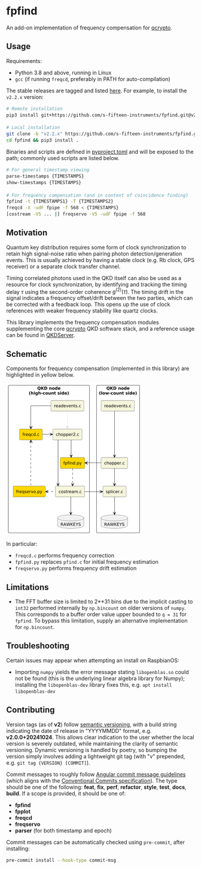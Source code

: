 # fpfind

An add-on implementation of frequency compensation for [qcrypto](https://github.com/s-fifteen-instruments/qcrypto).

## Usage

Requirements:

* Python 3.8 and above, running in Linux
* `gcc` (if running `freqcd`, preferably in PATH for auto-compilation)

The stable releases are tagged and listed [here](https://github.com/s-fifteen-instruments/fpfind/tags). For example, to install the `v2.2.x` version:

```bash
# Remote installation
pip3 install git+https://github.com/s-fifteen-instruments/fpfind.git@v2.2.x

# Local installation
git clone -b "v2.2.x" https://github.com/s-fifteen-instruments/fpfind.git
cd fpfind && pip3 install .
```

Binaries and scripts are defined in [pyproject.toml](./pyproject.toml) and will be exposed to the path; commonly used scripts are listed below.

```bash
# For general timestamp viewing
parse-timestamps {TIMESTAMPS}
show-timestamps {TIMESTAMPS}

# For frequency compensation (and in context of coincidence finding)
fpfind -t {TIMESTAMPS1} -T {TIMESTAMPS2}
freqcd -X -udF fpipe -f 568 < {TIMESTAMPS}
[costream -V5 ... |] freqservo -V5 -udF fpipe -f 568
```

## Motivation

Quantum key distribution requires some form of clock synchronization to retain high signal-noise ratio when pairing photon detection/generation events. This is usually achieved by having a stable clock (e.g. Rb clock, GPS receiver) or a separate clock transfer channel.

Timing correlated photons used in the QKD itself can also be used as a resource for clock synchronization, by identifying and tracking the timing delay $\tau$ using the second-order coherence $g^{(2)}(\tau)$. The timing drift in the signal indicates a frequency offset/drift between the two parties, which can be corrected with a feedback loop. This opens up the use of clock references with weaker frequency stability like quartz clocks.

This library implements the frequency compensation modules supplementing the core [qcrypto](https://github.com/s-fifteen-instruments/qcrypto) QKD software stack, and a reference usage can be found in [QKDServer](https://github.com/s-fifteen-instruments/QKDServer).

## Schematic

Components for frequency compensation (implemented in this library) are highlighted in yellow below.

![](docs/qcrypto_fpfind.png)

In particular:

* `freqcd.c` performs frequency correction
* `fpfind.py` replaces `pfind.c` for initial frequency estimation
* `freqservo.py` performs frequency drift estimation

## Limitations

* The FFT buffer size is limited to 2**31 bins due to the implicit casting to `int32` performed internally by `np.bincount` on older versions of `numpy`. This corresponds to a buffer order value upper bounded to `q = 31` for `fpfind`. To bypass this limitation, supply an alternative implementation for `np.bincount`.

## Troubleshooting

Certain issues may appear when attempting an install on RaspbianOS:

* Importing `numpy` yields the error message stating `libopenblas.so` could not be found (this is the underlying linear algebra library for Numpy); installing the `libopenblas-dev` library fixes this, e.g. `apt install libopenblas-dev`

## Contributing

Version tags (as of **v2**) follow [semantic versioning](https://semver.org/spec/v2.0.0.html), with a build string indicating the date of release in "YYYYMMDD" format, e.g. **v2.0.0+20241024**.
This allows clear indication to the user whether the local version is severely outdated, while maintaining the clarity of semantic versioning.
Dynamic versioning is handled by poetry, so bumping the version simply involves adding a lightweight git tag (with "v" prepended, e.g. `git tag {VERSION} [COMMIT]`).

Commit messages to roughly follow [Angular commit message guidelines](https://github.com/angular/angular/blob/22b96b9/CONTRIBUTING.md#-commit-message-guidelines) (which aligns with the [Conventional Commits specification](https://www.conventionalcommits.org/en/v1.0.0/)). The type should be one of the following: **feat**, **fix**, **perf**, **refactor**, **style**, **test**, **docs**, **build**.
If a scope is provided, it should be one of:

* **fpfind**
* **fpplot**
* **freqcd**
* **freqservo**
* **parser** (for both timestamp and epoch)

Commit messages can be automatically checked using `pre-commit`, after installing:

```bash
pre-commit install --hook-type commit-msg
```

